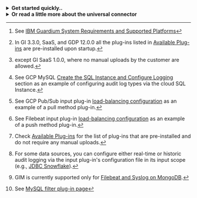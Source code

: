 

<details closed="closed">

<summary><b>Get started quickly..</b></summary>

## Available plug-ins
See available plug-ins [here](/docs/available_plugins.md). 

## Guardium Data Protection
See our Guardium Data Protection documentation [here](/docs/Guardium%20Data%20Protection/).
## Guardium Insights
See our Guardium Insights documentation [here](/docs/Guardium%20Insights/3.2.x/README.md).
## Guardium Insights SaaS
See our Guardium Insights SaaS documentation [here](/docs/Guardium%20Insights/SaaS_1.0/)


</details>

<details closed="closed">
  
  <summary><b>Or read a little more about the universal connector</b></summary>
  
# Universal Connector documentation

<details open="open">
  
  <summary>Table of contents</summary>

-   [Overview](#overview)
-   [How it works](#how-it-works)
    * [The Workflows](#the-workflows)
    * [Keep In Mind](#keep-in-mind)
    * [Enabling Load-balancing and Fail-Over](#enabling-load-balancing-and-fail-over)
  - [Deploying the universal connector](#deploying-the-universal-connector)
    * [Useful links](#useful-links)
  - [Monitoring universal connector  connections](#monitoring-uc-connections)
  - [Policies](#policies)
  - [Known limitations](#known-limitations)
  - [FAQs and Troubleshooting](#faqs-and-troubleshooting)
  - [Developing plug-ins](#developing-plug-ins)
    * [Use Logstash Ruby filter plug-in](#use-logstash-ruby-filter-plug-in)
    * [Develop a filter plug-in](#develop-a-filter-plug-in)
    * [Develop an input plug-in](#develop-an-input-plug-in)

</details>

## Overview

The Guardium universal connector enables Guardium Data Protection and Guardium Insights to get data from potentially any data source's native activity logs without using S-TAPs. It includes support for various plug-in packages, requiring minimal configuration. You can easily develop plug-ins for other data sources and install them in Guardium.

The captured events embed messages of any type that is supported by the configured data source. That includes: information and administrative system logs (e.g., login logs, various data lake platform native plug-in related data), DDLs and DMLs, errors of varying subtypes, etc. The incoming events received by the universal connector can be configured to arrive either encrypted or as plain text.

Figure 1. Guardium universal connector architecture

![Universal Connector](/docs/images/guc.jpg)

<sub> Data flow from input plugin to guardium sniffer in Guardium Data Protection </sub>

The Guardium universal connector supports many platforms and connectivity options. It supports pull and push modes, multi-protocols, on-premises, and cloud platforms. For the data sources with pre-defined plug-ins, you configure Guardium to accept audit logs from the data source.

For data sources that do not have pre-defined plug-ins, you can customize the filtering and parsing components of audit trails and log formats. The open architecture enables reuse of prebuilt filters and parsers, and creation of shared library for the Guardium community.

The Guardium universal connector identifies and parses the received events, and converts them to a standard Guardium format. The output of the Guardium universal connector is forwarded to the Guardium sniffer on the collector, for policy and auditing enforcements. The Guardium policy, as usual, determines whether the activities are legitimate or not, when to alert, and the auditing level per activity.

The Guardium universal connector is scalable. It provides load-balancing and fail-over mechanisms among a deployment of universal connector instances, that either conform to Guardium Data Protection as a set of Guardium Collectors, or to Guardium Insights as a set of universal connector pods. The load-balancing mechanism distributes the events sent from the data source among a collection of universal connector instances installed on the Guardium endpoints (i.e., Guardium Data Protection collectors or Guardium Insights pods). For more information, see [Enabling Load-Balancing and Fail-Over](#enabling-load-balancing-and-fail-over).

Connections to databases that are configured with the Guardium universal connector are handled the same as all other datasources in Guardium. You can apply policies, view reports, monitor connections, for example.

## How it works

Under the hood, the universal connector is a Logstash pipeline comprised of a series of three plug-ins:

1. Input plug-in. This plug-in ingests events. Depending on the type of plug-in, there are settings to either pull events from APIs or receive a push of events.

2. Filter plug-in. This plug-in filters the events captured by the input plug-in. The filter plug-in parses, filters, and modifies event logs into a Guardium-digestible format.

3. Output plug-in. This plug-in receives the formatted event logs from the filter plug-in and transmits them to IBM Guardium (either Guardium Data Protection or Guardium Insights).

***Note: the output plug-in is presented here as an internal component of the universal connector pipeline and is not to be accessed or modified by the user.***

![Universal Connector - Logstash pipeline](/docs/images/uc_overview.png)

Universal Connector plug-ins are packaged and deployed in a Docker container environment.

### The Workflows
There are a couple of flavors aimed at enabling audit log forwarding into Guardium for various data sources, comprised of either a cloud or on-premise data lake platform, of a database type that is supported by the Guardium sniffer[^1]:

  1. Utilize the out-of-the-box, pre-installed plug-in packages[^2] that require minimal configuration on the client's end by either plugging suited values into their respective template configuration files in the input and filter sections, or by adding a Ruby code subsection to the said filter section in case a more complex parsing method is necessary as a pre-processing stage to be executed prior to the execution of the respective filter plug-in. See each plug-in's user manual via [Available Plug-ins](/docs/available_plugins.md).

  2. For data sources that are not yet supported, you can either upload an IBM-approved filter plug-in or [develop your own](#developing-plug-ins) and add it to our plug-in repository. You can also clone and modify the existing plug-ins as a template for your convenience (either in Ruby or Java)[^3]. You can optionally either let the parsing operations be executed by your filter plug-in, or assign this task to the Guardium Sniffer by transferring the event to the output plug-in in a designated structure as part of the filter plug-in development, as instructed in the links in the [Developers Guide](#developing-plug-ins).


### Keep In Mind:

  1. The pre-defined and pre-installed plug-ins do not require any manual uploads or other such prerequisites on the user's end, as opposed to user-made plug-ins or other available Logstash plug-ins. You can simply use a ready-made template for plugging in values to the input and filter sections of their respective configuration files, expand these sections by using online pre-installed Logstash plug-ins, or write your own Ruby code parser using the [Ruby filter plug-in](#use-logstash-ruby-filter-plug-in) as a pre-processing stage prior to executing the filter plug-ins.
  2.  It is recommended to use one of the input plug-ins already in the repository and modify its config file input section. But if the input plug-ins already in the repository are insufficient for your needs, you can add a new one.
  3. You can choose to configure either pull or push methods via the messaging middleware service installed on the data lake platform that is used by the input plug-in. Messages can be received with pull or push delivery. In pull mode, the universal connector instance initiates requests to the remote service to retrieve messages. In push mode, the remote service initiates requests to the universal connector instance to deliver messages.
  4. The specific audit log types transmitted into the universal connector from the data source are configurable via the SQL instance settings installed on the data lake platform. This can vary depending on the installed data lake platform native plug-ins and the utilized messaging middleware service[^4].
  5. For some data lake platforms, you can define inclusion and exclusion filters for the events routed to the universal connector to be ingested by the input plug-in. This can result in a more efficient filtering implemented either as part of the filter scope in the connector's configuration file, or in the developed filter plug-in.




### Enabling Load Balancing and Fail-over
Using the given out-of-the-box mechanisms in both Guardium Data Protection and Guardium Insights might implicate distribution of the whole set of ingested events to each of the Guardium instances (i.e., Guardium collectors and universal connector pods respectively) in the set. This could cause duplications and redundant event processing. To properly avoid this fallback default behavior, configure these mechanisms as part of the input scope of the installed connector's configuration file. This is configurable via both pull[^5.1] and push[^5.2] methods. Note that the push method on Guardium Data Protection requires configuring the full set of collectors as part of the said input scope. For detailed information regarding each plug-in, check the [Available Plug-ins](/docs/available_plugins.md) page.




## Deploying the Universal Connector

In Guardium Data Protection, the overall workflow for deploying the universal connector is as follows:

1. Installing desired policies as instructed in [Policies](#policies)

2. Install and configure a plugin[^6]. [Guardium Insights plugins](/docs/Guardium%20Insights/3.2.x/Plugins_management.md).

3. Configuring native auditing[^7] on the data source

4. Sending native audit logs to the universal connector, using either a push or pull workflow.

5. Configuring the universal connector to read the native audit logs.


More detailed information about the workflow for GDP can be found [here](/docs/Guardium%20Data%20Protection/uc_config_gdp.md).

In Guardium Insights, the workflow for deploying the universal connector is slightly different, and can be found [here](/docs/Guardium%20Insights/3.2.x/UC_Configuration_GI.md)


**Note that the specific steps for each workflow may differ slightly per different data sources. See our [list of available plugins](https://github.com/IBM/universal-connectors/blob/main/docs/available_plugins.md) to view detailed, step-by-step instructions for each supported data source/plug-in**.

***
### **Useful links:**
 - You can optionally use a Guardium client installed on a database running on your local host for forwarding native audit logs into Universal Connector via Filebeat or Syslog[^8]. See [Using GIM](/docs/GIM.md) for more information.
 - On how to configure Universal Connector for various data sources via AWS, see [Using AWS](/docs/aws.md)
 - On how to configure sample data sources and forward the generated audit log events into Universal Connector via Syslog or Filebeat, see [Sample data sources Configurations via Filebeat and Syslog](/docs/sample_data_sources_configurations.md)
 - To see a sample configuration of MySQL with Filebeat, see [Configuring SSL with Syslog](/docs/configure_syslog_ssl_failover.md)
 - To see suggested configurations for optimized database performance. see [here](/docs/suggested_configurations_to_optimize_database_performance.md)
 - To see a sample for changing connector protocol from TCP/UDp to SSL, see [Changing the MongoDB Filebeat connector protocol from TCP or UDP to SSL](/docs/Changing_the_MongoDB_Filebeat_connector_protocol_from_TCP_or_UDP_to_SSL.md)

***

## Monitoring UC connections

The Universal connector is monitored via tools that are already familiar to Guardium Data Protection and Guardium Insights users. As well as some unique tools that can be found in the following links.

 [Monitoring UC connections in Guardium Data Protection](/docs/Guardium%20Data%20Protection/monitoring_GDP.md)

 [Monitoring UC connections in Guardium Insights](/docs/Guardium%20Insights/3.2.x/monitoring_GI.MD)

## Policies

With a few exceptions,  using data from the universal connector is no different from using data from any other source in Guardium Data Protection or Guardium Insights. For using the universal connector in Guardium Data Protection, there are a few unique policies that can be found in this link:

[Configuring Policies for the universal connector](/docs/Guardium%20Data%20Protection/uc_policies_gdp.md)

For more general information about policies, refer to our  [Guardium Data Protection](https://www.ibm.com/docs/en/SSMPHH_latest/com.ibm.guardium.doc.admin/tshoot/policies.html) and [Guardium Insights](https://www.ibm.com/docs/en/SSWSZ5_latest/policies.html) policy documentation.

## Known limitations

***Please note: limitations associated with specific datasources are described in the UC plugin readme files for each datasource.***

**See [Available Plug-ins](/docs/available_plugins.md) for more information.**

### Guardium Data Protection

 * When configuring universal connectors, only use port numbers higher than 5000. Use a new port for each future connection.

 * Use only the packages that are supplied by IBM. Do not use extra spaces in the title.

* IPV6 support
  - S3 SQS and S3 Cloudwatch plug-ins are not supported on IPV6 Guardium systems.
  - The DynamoDB plug-in does not support IPV6.

* Native MySQL plug-in[^9]:
  - do not send the database name to Guardium if the database commands are performed by using MySQL native client.
  - When connected with this plug-in, queries for non-existent tables are not logged to GDM_CONSTRUCT.

* MongoDB plug-ins do not send the client source program to Guardium.


## FAQs and Troubleshooting

[Here](/docs/Guardium%20Data%20Protection/faqs_troubleshooting_gdp.md) is a list of frequently asked questions and troubleshooting sections for Guardium Data Protection.

[Here](/docs/Guardium%20Insights/3.2.x/faqs_troubleshooting_gi.md) is a list of frequently asked questions and troubleshooting sections for Guardium Insights.

**Note:**
For further plug-in designated troubleshooting, see "troubleshooting" section in the plug-in's documentation linked at [Available Plug-ins](/docs/available_plugins.md)


## Developing plug-ins

Users can develop their own universal connector plugins, if needed, and contribute them back to the open source project, if desired.

(In order to overwrite old plug-ins, you can upload a new version from the official IBM GitHub page. Please make sure that the new plug-in has the exact same name as the old version.)

[Here](/docs/Guardium%20Data%20Protection/developing_plugins_gdp.md) is a guide for developing new plug-ins for Guardium Data Protection.

[Here](/docs/Guardium%20Insights/3.2.x/developing_plugins_gi.md) is a guide for developing new plug-ins for Guardium Insights.


### Use Logstash Ruby filter plug-in 
For adding a parser to the filter section of the configuration file as a pre-processing stage prior to executing the filter plug-in, use the [Ruby filter plugin](https://www.elastic.co/guide/en/logstash/current/plugins-filters-ruby.html).

### Develop a filter plug-in 
* For developing a Ruby filter plug-in, use [How to write a Logstash filter plugin](https://www.elastic.co/guide/en/logstash/current/filter-new-plugin.html)
* For developing a Java filter plug-in, use [How to write a Java filter plugin](https://www.elastic.co/guide/en/logstash/current/java-filter-plugin.html)

### Develop an input plug-in
* For developing a Ruby input plug-in, use [How to write a Logstash input plugin](https://www.elastic.co/guide/en/logstash/current/input-new-plugin.html)
* For developing a Java input plug-in, use [How to write a Java filter plugin](https://www.elastic.co/guide/en/logstash/current/java-input-plugin.html)
* 
**Note:**
It is the developer's responsibility to maintain and update the database's supported versions

***
**Useful links:**
 - [Integrate Code Coverage tool into Universal Connector Plug-ins](/docs/integrate_code_coverage_into_plug-ins.md)

 
***
## Contributing
**To make your connector plug-in available to the community, submit your connector to this repository for IBM Certification. We also accept updates or bug fixes to existing plug-ins, to keep them current:**

- **[Guidelines for contributing](CONTRIBUTING.md)**
- **Benefits include:**

  **- Free, comprehensive testing and certification.**

  **- Expanding the reach of product APIs.**

  **- Driving usage of a product or solution.**
***

## Contact Us
If you find any problems or want to make suggestions for future features, please create [issues and suggestions on GitHub](https://github.com/IBM/universal-connectors/issues).


## Licensing

Licensed under the Apache License, Version 2.0 (the "License");
you may not use this file except in compliance with the License.
You may obtain a copy of the License at

    http://www.apache.org/licenses/LICENSE-2.0

Unless required by applicable law or agreed to in writing, software
distributed under the License is distributed on an "AS IS" BASIS,
WITHOUT WARRANTIES OR CONDITIONS OF ANY KIND, either express or implied.
See the License for the specific language governing permissions and
limitations under the License.

[^1]: See [IBM Guardium System Requirements and Supported Platforms](https://www.ibm.com/support/pages/ibm-guardium-system-requirements-and-supported-platforms)
[^2]: In GI 3.3.0, SaaS, and GDP 12.0.0 all the plug-ins listed in [Available Plug-ins](/docs/available_plugins.md) are pre-installed upon startup.
[^3]: except GI SaaS 1.0.0, where no manual uploads by the customer are allowed.
[^4]: See GCP MySQL [Create the SQL Instance and Configure Logging](filter-plugin/logstash-filter-pubsub-mysql-guardium#create-the-sql-instance-and-configure-logging) section as an example of configuring audit log types via the cloud SQL Instance.
[^5.1]: See GCP Pub/Sub input plug-in [load-balancing configuration](input-plugin/logstash-input-google-pubsub#note-2) as an example of a pull method plug-in.
[^5.2]: See Filebeat input plug-in [load-balancing configuration](https://www.elastic.co/guide/en/beats/filebeat/master/load-balancing.html) as an example of a push method plug-in.
[^6]: Check [Available Plug-ins](/docs/available_plugins.md) for the list of plug-ins that are pre-installed and do not require any manual uploads.
[^7]: For some data sources, you can configure either real-time or historic audit logging  via the input plug-in's configuration file in its input scope (e.g., [JDBC Snowflake](https://github.com/infoinsights/guardium-snowflake-uc-filter#3-configure-the-input-and-filter-plugins)).
[^8]: GIM is currently supported only for [Filebeat and Syslog on MongoDB](docs/GIM.md#configuring-gim-to-handle-filebeat-and-syslog-on-mongodb).
[^9]: See [MySQL filter plug-in page](filter-plugin/logstash-filter-mysql-guardium/README.md#mysql-guardium-logstash-filter-plug-in)

  </details>
